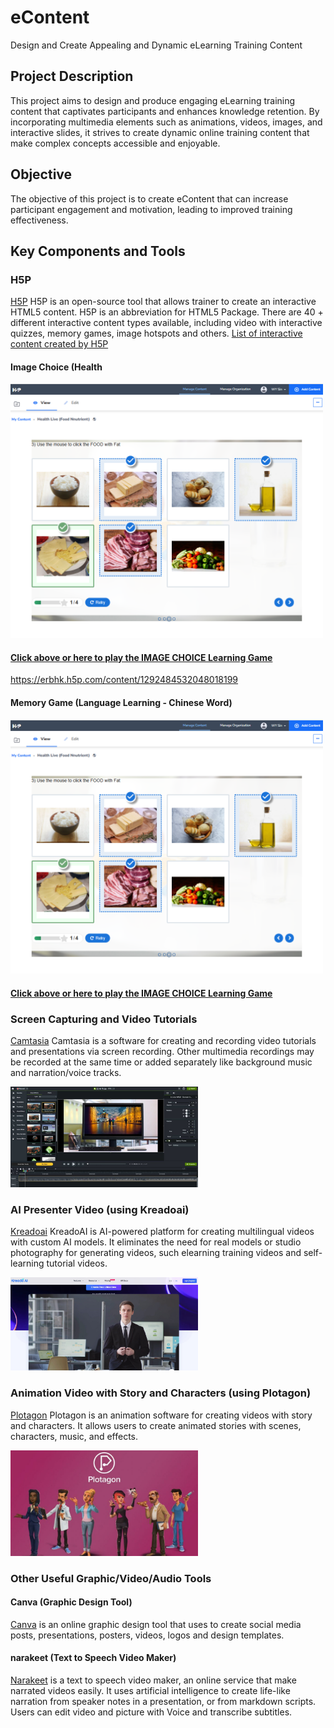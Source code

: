 # eContent
Design and Create Appealing and Dynamic eLearning Training Content

## Project Description 

This project aims to design and produce engaging eLearning training content that captivates participants and enhances knowledge retention. By incorporating multimedia elements such as animations, videos, images, and interactive slides, it strives to create dynamic online training content that make complex concepts accessible and enjoyable. 

## Objective 
The objective of this project is to create eContent that can increase participant engagement and motivation, leading to improved training effectiveness. 

## Key Components and Tools
### H5P
[H5P](https://h5p.com/)
H5P is an open-source tool that allows trainer to create an interactive HTML5 content. H5P is an abbreviation for HTML5 Package. There are 40 + different interactive content types available, including video with interactive quizzes, memory games, image hotspots and others.  [List of interactive content created by H5P](https://h5p.org/content-types-and-applications)

#### Image Choice (Health 

<a href="https://erbhk.h5p.com/content/1292484478277980799"><img src="https://github.com/wangyat15/eContent/blob/a9c8e254b30235d6815b620690aae8db3d23a056/image/H5P1.png" width=500/>

#### [Click above or here to play the IMAGE CHOICE Learning Game](https://erbhk.h5p.com/content/1292484478277980799)

https://erbhk.h5p.com/content/1292484532048018199
#### Memory Game (Language Learning - Chinese Word) 

<a href="https://erbhk.h5p.com/content/1292484478277980799"><img src="https://github.com/wangyat15/eContent/blob/a9c8e254b30235d6815b620690aae8db3d23a056/image/H5P1.png" width=500/>

#### [Click above or here to play the IMAGE CHOICE Learning Game](https://erbhk.h5p.com/content/1292484478277980799)


### Screen Capturing and Video Tutorials 
[Camtasia](https://www.techsmith.com/camtasia/)
Camtasia is a software for creating and recording video tutorials and presentations via screen recording. Other multimedia recordings may be recorded at the same time or added separately like background music and narration/voice tracks.

<img src="https://github.com/wangyat15/eContent/blob/41057d3404c9afcda8e37064da43a4efc4db170a/image/Camtasia-image1.jpg" width="300"/>

### AI Presenter Video (using Kreadoai)
[Kreadoai](https://www.kreadoai.com/)
KreadoAI is AI-powered platform for creating multilingual videos with custom AI models.  It eliminates the need for real models or studio photography for generating videos, such elearning training videos and self-learning tutorial videos.

<img src="https://github.com/wangyat15/eContent/blob/bf8edb88978360d8b5c6e3c26d6ee72004f24436/image/Kreado-ai.jpg" width="300"/>

### Animation Video with Story and Characters (using Plotagon)
[Plotagon](https://www.plotagon.com/desktop/)
Plotagon is an animation software for creating videos with story and characters. It allows users to create animated stories with scenes, characters, music, and effects. 

<img src="https://github.com/wangyat15/eContent/blob/8a8ecfea14541ac82d53f244e273bea1916cf828/image/plotagon-image.jpg" width="300"/>



### Other Useful Graphic/Video/Audio Tools 
#### Canva (Graphic Design Tool)
[Canva](https://www.canva.com/) is an online graphic design tool that uses to create social media posts, presentations, posters, videos, logos and design templates.


#### narakeet (Text to Speech Video Maker)
[Narakeet](https://www.narakeet.com/auth/login/) is a text to speech video maker, an online service that make narrated videos easily. It uses artificial intelligence to create life-like narration from speaker notes in a presentation, or from markdown scripts. Users can edit video and picture with Voice and transcribe subtitles.
